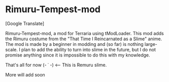 # Rimuru-Tempest-mod
[Google Translate]

Rimuru-Tempest-mod, a mod for Terraria using tModLoader.
This mod adds the Rimuru costume from the "That Time I Reincarnated as a Slime" anime.
 The mod is made by a beginner in modding and (so far) is nothing large-scale.
 I plan to add the ability to turn into slime in the future,
 but I do not promise anything since it is impossible to do this with my knowledge.
 
 That's all for now  (-  ˙ -) <-- This is Remuru slime.
 
More will add soon
